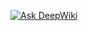 [![Ask DeepWiki](https://deepwiki.com/badge.svg)](https://deepwiki.com/davidmateus1202/EasyRed_3.0)
